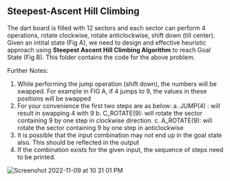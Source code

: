 ## Steepest-Ascent Hill Climbing
The dart board is filled with 12 sectors and each sector can perform 4 operations, rotate clockwise, rotate anticlockwise, shift down (till center). Given an intital state (Fig A), we need to design and effective heuristic approach using **Steepest Ascent Hill Climbing Algorithm** to reach Goal State (Fig B).  This folder contains the code for the above problem.

Further Notes:
1. While performing the jump operation (shift down), the numbers will be swapped. For example
in FIG A, if 4 jumps to 9, the values in these positions will be swapped
2. For your convenience the first two steps are as below:
a. JUMP(4) : will result in swapping 4 with 9
b. C_ROTATE(9): will rotate the sector containing 9 by one step in clockwise direction.
c. A_ROTATE(9): will rotate the sector containing 9 by one step in anticlockwise
3. It is possible that the input combination may not end up in the goal state also. This should be reflected in the output
4. If the combination exists for the given input, the sequence of steps need to be printed.



![Screenshot 2022-11-09 at 10 31 01 PM](https://user-images.githubusercontent.com/68343079/200857887-ca6b6823-c3aa-4653-98e6-ab4dabf33b1d.png)
